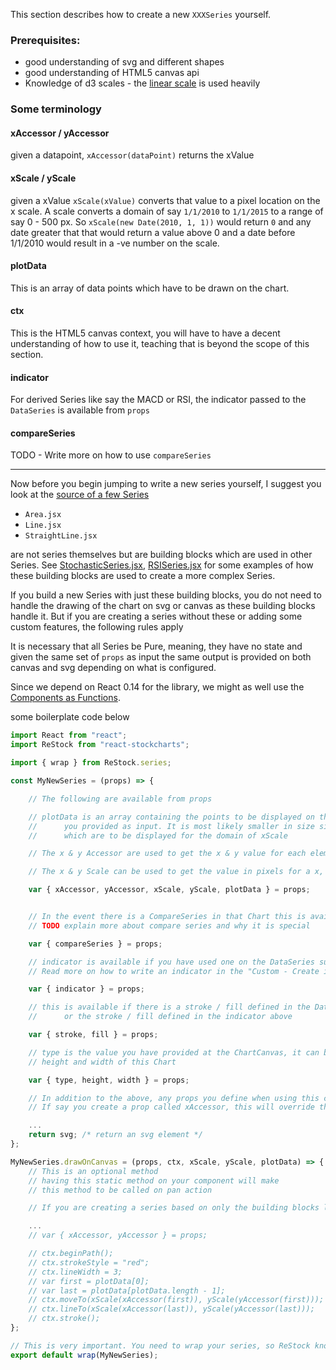 This section describes how to create a new `XXXSeries` yourself.

### Prerequisites:

- good understanding of svg and different shapes
- good understanding of HTML5 canvas api
- Knowledge of d3 scales - the [linear scale](https://github.com/mbostock/d3/wiki/Quantitative-Scales#linear) is used heavily


### Some terminology

#### xAccessor / yAccessor
given a datapoint, `xAccessor(dataPoint)` returns the xValue

#### xScale / yScale
given a xValue `xScale(xValue)` converts that value to a pixel location on the x scale. A scale converts a domain of say `1/1/2010` to `1/1/2015` to a range of say 0 - 500 px. So `xScale(new Date(2010, 1, 1))` would return `0` and any date greater that that would return a value above 0 and a date before 1/1/2010 would result in a -ve number on the scale.

#### plotData
This is an array of data points which have to be drawn on the chart.

#### ctx
This is the HTML5 canvas context, you will have to have a decent understanding of how to use it, teaching that is beyond the scope of this section.

#### indicator
For derived Series like say the MACD or RSI, the indicator passed to the `DataSeries` is available from `props`

#### compareSeries
TODO - Write more on how to use `compareSeries`

---
Now before you begin jumping to write a new series yourself, I suggest you look at the [source of a few Series](https://github.com/rrag/react-stockcharts/tree/next/src/lib/series)

- `Area.jsx`
- `Line.jsx`
- `StraightLine.jsx`

are not series themselves but are building blocks which are used in other Series. See [StochasticSeries.jsx](https://github.com/rrag/react-stockcharts/tree/next/src/lib/series/StochasticSeries.jsx), [RSISeries.jsx](https://github.com/rrag/react-stockcharts/tree/next/src/lib/series/RSISeries.jsx) for some examples of how these building blocks are used to create a more complex Series.

If you build a new Series with just these building blocks, you do not need to handle the drawing of the chart on svg or canvas as these building blocks handle it. But if you are creating a series without these or adding some custom features, the following rules apply

It is necessary that all Series be Pure, meaning, they have no state and given the same set of `props` as input the same output is provided on both canvas and svg depending on what is configured.

Since we depend on React 0.14 for the library, we might as well use the [Components as Functions](https://medium.com/@joshblack/stateless-components-in-react-0-14-f9798f8b992d).

some boilerplate code below

```jsx
import React from "react";
import ReStock from "react-stockcharts";

import { wrap } from ReStock.series;

const MyNewSeries = (props) => {

    // The following are available from props

    // plotData is an array containing the points to be displayed on the screen. This is not the same as the data
    //      you provided as input. It is most likely smaller in size since it contains a filtered list of items 
    //      which are to be displayed for the domain of xScale

    // The x & y Accessor are used to get the x & y value for each element in the plotData

    // The x & y Scale can be used to get the value in pixels for a x, y value

    var { xAccessor, yAccessor, xScale, yScale, plotData } = props;


    // In the event there is a CompareSeries in that Chart this is available
    // TODO explain more about compare series and why it is special

    var { compareSeries } = props;

    // indicator is available if you have used one on the DataSeries surrounding this Series
    // Read more on how to write an indicator in the "Custom - Create indicator" section

    var { indicator } = props;

    // this is available if there is a stroke / fill defined in the DataSeries surrounding this Series
    //      or the stroke / fill defined in the indicator above

    var { stroke, fill } = props;

    // type is the value you have provided at the ChartCanvas, it can be "svg" or "hybrid"
    // height and width of this Chart

    var { type, height, width } = props;

    // In addition to the above, any props you define when using this component are also available.
    // If say you create a prop called xAccessor, this will override the xAccessor provided by react-stockcharts

    ...
    return svg; /* return an svg element */
};

MyNewSeries.drawOnCanvas = (props, ctx, xScale, yScale, plotData) => {
    // This is an optional method
    // having this static method on your component will make
    // this method to be called on pan action

    // If you are creating a series based on only the building blocks listed above this method is not needed

    ...
    // var { xAccessor, yAccessor } = props;

    // ctx.beginPath();
    // ctx.strokeStyle = "red";
    // ctx.lineWidth = 3;
    // var first = plotData[0];
    // var last = plotData[plotData.length - 1];
    // ctx.moveTo(xScale(xAccessor(first)), yScale(yAccessor(first)));
    // ctx.lineTo(xScale(xAccessor(last)), yScale(yAccessor(last)));
    // ctx.stroke();
};

// This is very important. You need to wrap your series, so ReStock knows to provide these props
export default wrap(MyNewSeries);
```
